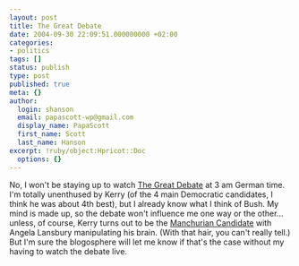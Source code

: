 ```yaml
---
layout: post
title: The Great Debate
date: 2004-09-30 22:09:51.000000000 +02:00
categories:
- politics
tags: []
status: publish
type: post
published: true
meta: {}
author:
  login: shanson
  email: papascott-wp@gmail.com
  display_name: PapaScott
  first_name: Scott
  last_name: Hanson
excerpt: !ruby/object:Hpricot::Doc
  options: {}
---
```

<p>No, I won't be staying up to watch <a href="http://www.hebig.com/archives/002538.shtml" title="The great debate by Heiko Hebig | hebig.com">The Great Debate</a> at 3 am German time. I'm totally unenthused by Kerry (of the 4 main Democratic candidates, I think he was about 4th best), but I already know what I think of Bush. My mind is made up, so the debate won't influence me one way or the other... unless, of course, Kerry turns out to be the <a href="http://www.imdb.com/title/tt0056218/" title="IMDB: Manchurian Candidate, The (1962)">Manchurian Candidate</a> with Angela Lansbury manipulating his brain. (With that hair, you can't really tell.) But I'm sure the blogosphere will let me know if that's the case without my having to watch the debate live.</p>

